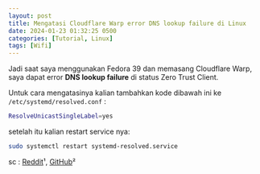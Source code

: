 ```yaml
---
layout: post
title: Mengatasi Cloudflare Warp error DNS lookup failure di Linux
date: 2024-01-23 01:32:25 0500
categories: [Tutorial, Linux]
tags: [Wifi]
---
```


Jadi saat saya menggunakan Fedora 39 dan memasang Cloudflare Warp,
saya dapat error **DNS lookup failure** di status Zero Trust Client.

Untuk cara mengatasinya kalian tambahkan kode dibawah ini ke `/etc/systemd/resolved.conf` :
```sh
ResolveUnicastSingleLabel=yes
```

setelah itu kalian restart service nya:
```sh
sudo systemctl restart systemd-resolved.service
```

sc : [Reddit](https://www.reddit.com/r/CloudFlare/comments/12yrbkz/comment/joy2dx0/?utm_source=share&utm_medium=web2x&context=3)¹, [GitHub](https://github.com/cloudflare/cloudflare-docs/blob/production/content/cloudflare-one/faq/teams-troubleshooting.md#warp-on-linux-shows-dns-connectivity-check-failed-with-reason-dnslookupfailed)²